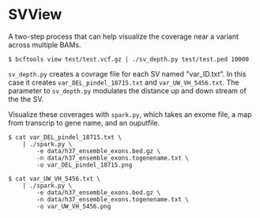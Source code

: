 # SVView

A two-step process that can help visualize the coverage near a variant across multiple BAMs.

    $ bcftools view test/test.vcf.gz | ./sv_depth.py test/test.ped 10000
    
`sv_depth.py` creates a covrage file for each SV named "var_ID.txt".  In this case it creates `var_DEL_pindel_18715.txt` and `var_UW_VH_5456.txt`.  The parameter to `sv_depth.py` modulates the distance up and down stream of the the SV.

Visualize these coverages with `spark.py`, which takes an exome file, a map from transcrip to gene name, and an ouputfile.
  
    $ cat var_DEL_pindel_18715.txt \
        | ./spark.py \
            -e data/h37_ensemble_exons.bed.gz \
            -n data/h37_ensemble_exons.togenename.txt \
            -o var_DEL_pindel_18715.png

    $ cat var_UW_VH_5456.txt \
        | ./spark.py \
            -e data/h37_ensemble_exons.bed.gz \
            -n data/h37_ensemble_exons.togenename.txt \
            -o var_UW_VH_5456.png
